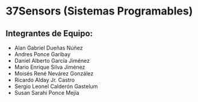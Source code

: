 # 37Sensors (Sistemas Programables)
## Integrantes de Equipo:
* Alan Gabriel Dueñas Núñez
* Andres Ponce Garibay
* Daniel Alberto García Jiménez
* Mario Enrique Silva Jiménez
* Moisés René Nevárez González
* Ricardo Alday Jr. Castro
* Sergio Leonel Calderón Gastelum
* Susan Sarahi Ponce Mejía
